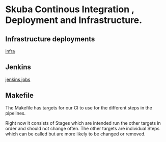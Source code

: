 # Skuba Continous Integration , Deployment and Infrastructure.

## Infrastructure deployments

[infra](infra/README.md)

## Jenkins
[jenkins jobs](jenkins/README.md)

## Makefile

The Makefile has targets for our CI to use for the different steps in the pipelines.

Right now it consists of Stages which are intended run the other targets in order and should not change often. 
The other targets are individual Steps which can be called but are more likely to be changed or removed.
